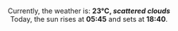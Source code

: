 <p  align="center"><br/>Currently, the weather is: <b> 23°C, <i>scattered clouds</i></b></br>Today, the sun rises at <b>05:45</b> and sets at <b>18:40</b>.</p>